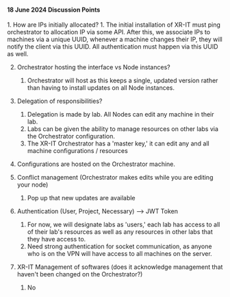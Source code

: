 <h4>18 June 2024 Discussion Points</h4>
1. How are IPs initially allocated?
	1. The initial installation of XR-IT must ping orchestrator to allocation IP via some API. After this, we associate IPs to machines via a unique UUID, whenever a machine changes their IP, they will notify the client via this UUID. All authentication must happen via this UUID as well.

2. Orchestrator hosting the interface vs Node instances?
	1. Orchestrator will host as this keeps a single, updated version rather than having to install updates on all Node instances. 
	   
3. Delegation of responsibilities?
	1. Delegation is made by lab. All Nodes can edit any machine in their lab. 
	2. Labs can be given the ability to manage resources on other labs via the Orchestrator configuration.
	3. The XR-IT Orchestrator has a 'master key,' it can edit any and all machine configurations / resources
	   
4. Configurations are hosted on the Orchestrator machine.
	
5. Conflict management (Orchestrator makes edits while you are editing your node)
	1. Pop up that new updates are available

7. Authentication (User, Project, Necessary) --> JWT Token
	1. For now, we will designate labs as 'users,' each lab has access to all of their lab's resources as well as any resources in other labs that they have access to.
	2. Need strong authentication for socket communication, as anyone who is on the VPN will have access to all machines on the server.
	
8. XR-IT Management of softwares (does it acknowledge management that haven't been changed on the Orchestrator?)
	1. No